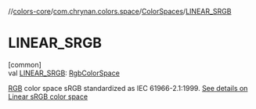 //[colors-core](../../../index.md)/[com.chrynan.colors.space](../index.md)/[ColorSpaces](index.md)/[LINEAR_SRGB](-l-i-n-e-a-r_-s-r-g-b.md)

# LINEAR_SRGB

[common]\
val [LINEAR_SRGB](-l-i-n-e-a-r_-s-r-g-b.md): [RgbColorSpace](../-rgb-color-space/index.md)

[RGB](../-rgb-color-space/index.md) color space sRGB standardized as IEC 61966-2.1:1999. [See details on Linear sRGB color space](https://d.android.com/reference/android/graphics/ColorSpace.Named.html#LINEAR_SRGB)
